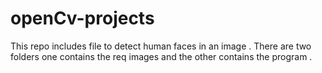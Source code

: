 # openCv-projects
This repo includes file to detect human faces in an image .
There are two folders one contains the req images and the other contains the program .
